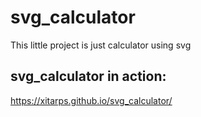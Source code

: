 # svg_calculator

This little project is just calculator using svg

## svg_calculator in action:

https://xitarps.github.io/svg_calculator/
